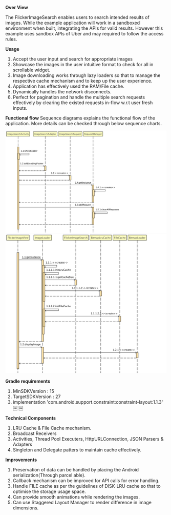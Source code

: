 **Over View**

The FlickerImageSearch enables users to search intended results of images. While the example application will work in a sandboxed environment when built, integrating the APIs for valid results. However this example uses sandbox APIs of Uber and may required to follow the access rules.

**Usage**

1. Accept the user input and search for appropriate images
2. Showcase the images in the user intuitive format to check for all in scrollable widget.
3. Image downloading works through lazy loaders so that to manage the respective cache mechanism and to keep up the user experience.
4. Application has effectively used the RAM/File cache.
5. Dynamically handles the network disconnects.
6. Perfect for pagination and handle the multiple search requests effectively by clearing the existed requests in-flow w.r.t user fresh inputs.

**Functional flow**
 Sequence diagrams explains the functional flow of the application. More details can be checked through below sequence charts.
 
![Screenshot](https://github.com/HariY/FlickrImageSearch/blob/master/sq1.png)
![Screenshot](https://github.com/HariY/FlickrImageSearch/blob/master/sq2.png)

**Gradle requirements**

1. MinSDKVersion : 15
2. TargetSDKVersion : 27
3. implementation 'com.android.support.constraint:constraint-layout:1.1.3'
 ￼ ￼

**Technical Components**

1. LRU Cache & File Cache mechanism.
2. Broadcast Receivers
3. Activities, Thread Pool Executers, HttpURLConnection, JSON Parsers & Adapters
4. Singleton and Delegate patters to maintain cache effectively.

**Improvements**

1. Preservation of data can be handled by placing the Android serialization(Through parcel able).
2. Callback mechanism can be improved for API calls for error handling.
3. Handle FILE cache as per the guidelines of DISK-LRU cache so that to optimise the storage usage space.
4. Can provide smooth animations while rendering the images.
5. Can use Staggered Layout Manager to render difference in image dimensions.
